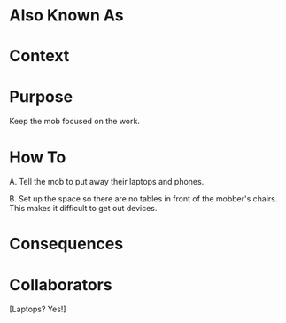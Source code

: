 # Also Known As

# Context

# Purpose

Keep the mob focused on the work.

# How To

A. Tell the mob to put away their laptops and phones.

B. Set up the space so there are no tables in front of the mobber's chairs. This makes it difficult to get out devices.

# Consequences

# Collaborators

[Laptops? Yes!]